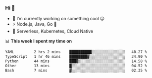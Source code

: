 ### Hi 👋

<!--
**nodejh/nodejh** is a ✨ _special_ ✨ repository because its `README.md` (this file) appears on your GitHub profile.

Here are some ideas to get you started:

- 🔭 I’m currently working on ...
- 🌱 I’m currently learning ...
- 👯 I’m looking to collaborate on ...
- 🤔 I’m looking for help with ...
- 💬 Ask me about ...
- 📫 How to reach me: ...
- 😄 Pronouns: ...
- ⚡ Fun fact: ...
-->

- 🔭 I’m currently working on something cool :wink:
- ⚡ Node.js, Java, Go :thought_balloon:
- 🤖 Serverless, Kubernetes, Cloud Native

📊 **This week I spent my time on**

<!--START_SECTION:waka-->

```txt
YAML         2 hrs 2 mins    ██████████░░░░░░░░░░░░░░░   40.27 %
TypeScript   1 hr 46 mins    ████████▓░░░░░░░░░░░░░░░░   34.90 %
Python       44 mins         ███▓░░░░░░░░░░░░░░░░░░░░░   14.58 %
Other        13 mins         █░░░░░░░░░░░░░░░░░░░░░░░░   04.52 %
Bash         7 mins          ▓░░░░░░░░░░░░░░░░░░░░░░░░   02.35 %
```

<!--END_SECTION:waka-->


<!--
:traffic_light: **Visitors**

![visitors](https://visitor-badge.glitch.me/badge?page_id=nodejh.nodejh)
-->
